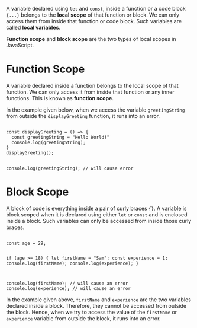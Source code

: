 A variable declared using `let` and `const`,
inside a function or a code block `{...}`
belongs to the **local scope** of that function or block.
We can only access them from inside
that function or code block.
Such variables are called **local variables**.

**Function scope** and **block scope** are
the two types of local scopes in JavaScript.

# Function Scope

A variable declared inside a function
belongs to the local scope of that function.
We can only access it from inside that function
or any inner functions.
This is known as **function scope**.

In the example given below,
when we access the variable `greetingString` from
outside the `displayGreeting` function,
it runs into an error.

<codeblock language="javascript" type="lesson">
<code>
const displayGreeting = () => {
  const greetingString = "Hello World!"
  console.log(greetingString);
}
displayGreeting();

console.log(greetingString); // will cause error
</code>
</codeblock>

# Block Scope

A block of code is everything
inside a pair of curly braces `{}`.
A variable is block scoped when
it is declared using either `let` or `const`
and
is enclosed inside a block.
Such variables can only be accessed from
inside those curly braces.

<codeblock language="javascript" type="lesson">
<code>
const age = 29;

if (age >= 18) {
  let firstName = "Sam";
  const experience = 1;
  console.log(firstName);
  console.log(experience);
}

console.log(firstName); // will cause an error
console.log(experience); // will cause an error
</code>
</codeblock>

In the example given above,
`firstName` and `experience` are the two variables
declared inside a block.
Therefore, they cannot be accessed
from outside the block.
Hence, when we try to access
the value of the `firstName` or `experience`
variable from outside the block,
it runs into an error.
